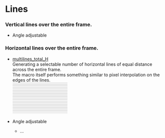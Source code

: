 # Lines

### Vertical lines over the entire frame.
   - Angle adjustable

### Horizontal lines over the entire frame.
  - [multilines_total_H](multilines_total_H.md)  
     Generating a selectable number of horizontal lines of equal distance across the entire frame.  
     The macro itself performs something similar to pixel interpolation on the edges of the lines.  
     [![](images/multilines_total_X-thumbnail.png)](images/multilines_total_H.png)

  - Angle adjustable
     - ...
